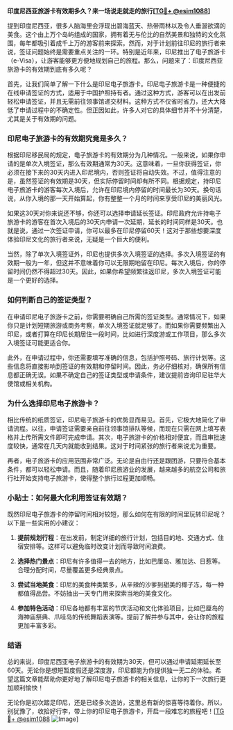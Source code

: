 **印度尼西亚旅游卡有效期多久？来一场说走就走的旅行[[TG💪+ @esim1088](https://t.me/s/esim1088)]**

提到印度尼西亚，很多人脑海里会浮现出碧海蓝天、热带雨林以及令人垂涎欲滴的美食。这个由上万个岛屿组成的国家，拥有着无与伦比的自然美景和独特的文化氛围，每年都吸引着成千上万的游客前来探索。然而，对于计划前往印尼的旅行者来说，签证问题始终是需要重点关注的一环。特别是近年来，印尼推出了电子旅游卡（e-Visa），让游客能够更方便地规划自己的旅程。那么，问题来了：印度尼西亚旅游卡的有效期到底有多久呢？

首先，让我们简单了解一下什么是印尼电子旅游卡。印尼电子旅游卡是一种便捷的在线申请签证的方式，适用于中国护照持有者。通过这种方式，游客可以在出发前轻松申请签证，并且无需前往领事馆递交材料。这种方式不仅省时省力，还大大降低了申请过程中的不确定性。但正因如此，许多人对它的具体细节并不十分清楚，尤其是关于有效期的问题。

### **印尼电子旅游卡的有效期究竟是多久？**

根据印尼移民局的规定，电子旅游卡的有效期分为几种情况。一般来说，如果你申请的是单次入境签证，那么有效期通常为30天。这意味着，一旦你获得签证，你必须在接下来的30天内进入印尼境内，否则签证将自动失效。不过，值得注意的是，虽然签证的有效期是30天，但实际停留时间却有所不同。根据规定，持印尼电子旅游卡的游客每次入境后，允许在印尼境内停留的时间最长为30天。换句话说，从你入境的那一天开始算起，你有整整一个月的时间来享受印尼的美丽风光。

如果这30天对你来说还不够，你还可以选择申请延长签证。印尼政府允许持电子旅游卡的游客在首次入境后的30天内申请一次延期，延长的时间同样是30天。也就是说，通过一次签证申请，你可以最多在印尼停留60天！这对于那些想要深度体验印尼文化的旅行者来说，无疑是一个巨大的便利。

当然，除了单次入境签证外，印尼也提供多次入境签证的选择。多次入境签证的有效期一般为一年，但这并不意味着你可以无限期地留在印尼。每次入境后，你的停留时间仍然不得超过30天。因此，如果你希望频繁往返印尼，多次入境签证可能是一个更好的选择。

### **如何判断自己的签证类型？**

在申请印尼电子旅游卡之前，你需要明确自己所需的签证类型。通常情况下，如果你只是计划短期旅游或商务考察，单次入境签证就足够了。而如果你需要频繁出入印尼，或者打算在印尼长期居住一段时间，比如进行深度游或工作项目，那么多次入境签证可能更适合你。

此外，在申请过程中，你还需要填写准确的信息，包括护照号码、旅行计划等。这些信息将直接影响到签证的有效期和停留时间。因此，务必仔细核对，确保所有信息都正确无误。如果不确定自己的签证类型或申请条件，建议提前咨询印尼驻华大使馆或相关机构。

### **为什么选择印尼电子旅游卡？**

相比传统的纸质签证，印尼电子旅游卡的优势显而易见。首先，它极大地简化了申请流程。以往，申请签证需要亲自前往领事馆排队等候，而现在只需在网上填写表格并上传所需文件即可完成申请。其次，电子旅游卡的价格相对便宜，而且审批速度较快，通常在几天内就能收到结果。这对于时间紧张的旅行者来说尤为重要。

再者，电子旅游卡的应用范围非常广泛。无论是自由行还是跟团游，只要符合基本条件，都可以轻松申请。而且，随着印尼旅游业的发展，越来越多的航空公司和旅行社开始支持电子旅游卡，使得整个旅行过程更加顺畅。

### **小贴士：如何最大化利用签证有效期？**

既然印尼电子旅游卡的停留时间相对较短，那么如何在有限的时间里玩转印尼呢？以下是一些实用的小建议：

1. **提前规划行程**：在出发前，制定详细的旅行计划，包括目的地、交通方式、住宿安排等。这样可以避免临时改变计划而导致时间浪费。
   
2. **选择热门景点**：印尼有许多值得一去的地方，比如巴厘岛、雅加达、日惹等。合理分配时间，尽量覆盖更多经典景点。
   
3. **尝试当地美食**：印尼的美食种类繁多，从辛辣的沙爹到甜美的椰子冻，每一种都值得品尝。不妨抽出一天专门用来探索当地的美食文化。
   
4. **参加特色活动**：印尼各地都有丰富的节庆活动和文化体验项目，比如巴厘岛的海神庙祭典、爪哇岛的传统舞蹈表演等。提前了解并参与其中，会让你的旅程更加丰富多彩。

### **结语**

总的来说，印度尼西亚电子旅游卡的有效期为30天，但可以通过申请延期延长至60天。无论你是想短暂度假还是深度游，印尼都能为你提供独一无二的体验。希望这篇文章能帮助你更好地了解印尼电子旅游卡的相关信息，让你的下一次旅行更加顺利愉快！

无论你是初次踏足印尼，还是已经多次造访，这里总有新的惊喜等待着你。所以，别犹豫了，收拾好行李，带上你的印尼电子旅游卡，开启一段难忘的旅程吧！[[TG💪+ @esim1088](https://t.me/s/esim1088) ![Image](https://i.postimg.cc/4NQfJmqS/Snipaste-2025-05-13-00-14-12.png)]